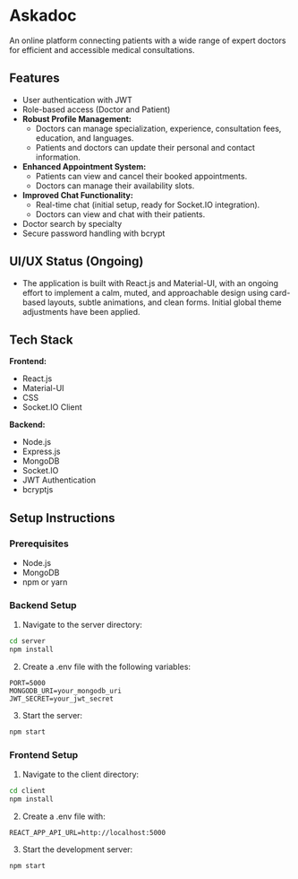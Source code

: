# Askadoc


An online platform connecting patients with a wide range of expert doctors for efficient and accessible medical consultations.

## Features

* User authentication with JWT
* Role-based access (Doctor and Patient)
* **Robust Profile Management:**
    * Doctors can manage specialization, experience, consultation fees, education, and languages.
    * Patients and doctors can update their personal and contact information.
* **Enhanced Appointment System:**
    * Patients can view and cancel their booked appointments.
    * Doctors can manage their availability slots.
* **Improved Chat Functionality:**
    * Real-time chat (initial setup, ready for Socket.IO integration).
    * Doctors can view and chat with their patients.
* Doctor search by specialty
* Secure password handling with bcrypt

## UI/UX Status (Ongoing)

* The application is built with React.js and Material-UI, with an ongoing effort to implement a calm, muted, and approachable design using card-based layouts, subtle animations, and clean forms. Initial global theme adjustments have been applied.

## Tech Stack

**Frontend:**
- React.js
- Material-UI
- CSS
- Socket.IO Client

**Backend:**
- Node.js
- Express.js
- MongoDB
- Socket.IO
- JWT Authentication
- bcryptjs

## Setup Instructions

### Prerequisites
- Node.js
- MongoDB
- npm or yarn

### Backend Setup
1. Navigate to the server directory:
```bash
cd server
npm install
```

2. Create a .env file with the following variables:
```
PORT=5000
MONGODB_URI=your_mongodb_uri
JWT_SECRET=your_jwt_secret
```

3. Start the server:
```bash
npm start
```

### Frontend Setup
1. Navigate to the client directory:
```bash
cd client
npm install
```

2. Create a .env file with:
```
REACT_APP_API_URL=http://localhost:5000
```

3. Start the development server:
```bash
npm start
```
 
